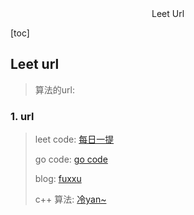 <center>Leet Url</center>





[toc]









## Leet url

> 算法的url: 







### 1. url

> leet code: [每日一提](https://blog.csdn.net/m0_73441691/category_12440727.html)
>
> go code: [go code](https://blog.csdn.net/anakinsun/category_8803914.html)
>
> blog: [fuxxu](https://blog.csdn.net/fuxxu?type=blog)
>
> c++ 算法: [冷yan~](https://blog.csdn.net/jgk666666/category_12430743.html)

